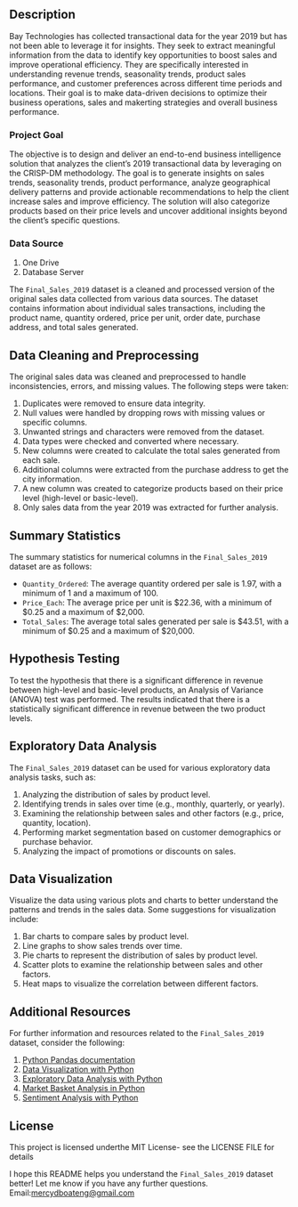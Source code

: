 ## Description
Bay Technologies has collected transactional data for the year 2019 but has not been able to leverage it for insights. They seek to extract meaningful information from the data to identify key opportunities to boost sales and improve operational efficiency. They are specifically interested in understanding revenue trends, seasonality trends, product sales performance, and customer preferences across different time periods and locations. Their goal is to make data-driven decisions to optimize their business operations, sales and makerting strategies and overall business performance.

### Project Goal
The objective is to design and deliver an end-to-end business intelligence solution that analyzes the client’s 2019 transactional data by leveraging on the CRISP-DM methodology. The goal is to generate insights on sales trends, seasonality trends, product performance, analyze geographical delivery patterns and provide actionable recommendations to help the client increase sales and improve efficiency. The solution will also categorize products based on their price levels and uncover additional insights beyond the client’s specific questions.

### Data Source
1. One Drive
2. Database Server
   

The `Final_Sales_2019` dataset is a cleaned and processed version of the original sales data collected from various data sources. The dataset contains information about individual sales transactions, including the product name, quantity ordered, price per unit, order date, purchase address, and total sales generated.

## Data Cleaning and Preprocessing
The original sales data was cleaned and preprocessed to handle inconsistencies, errors, and missing values. The following steps were taken:

1. Duplicates were removed to ensure data integrity.
2. Null values were handled by dropping rows with missing values or specific columns.
3. Unwanted strings and characters were removed from the dataset.
4. Data types were checked and converted where necessary.
5. New columns were created to calculate the total sales generated from each sale.
6. Additional columns were extracted from the purchase address to get the city information.
7. A new column was created to categorize products based on their price level (high-level or basic-level).
8. Only sales data from the year 2019 was extracted for further analysis.

## Summary Statistics
The summary statistics for numerical columns in the `Final_Sales_2019` dataset are as follows:

- `Quantity_Ordered`: The average quantity ordered per sale is 1.97, with a minimum of 1 and a maximum of 100.
- `Price_Each`: The average price per unit is $22.36, with a minimum of $0.25 and a maximum of $2,000.
- `Total_Sales`: The average total sales generated per sale is $43.51, with a minimum of $0.25 and a maximum of $20,000.

## Hypothesis Testing
To test the hypothesis that there is a significant difference in revenue between high-level and basic-level products, an Analysis of Variance (ANOVA) test was performed. The results indicated that there is a statistically significant difference in revenue between the two product levels.

## Exploratory Data Analysis
The `Final_Sales_2019` dataset can be used for various exploratory data analysis tasks, such as:

1. Analyzing the distribution of sales by product level.
2. Identifying trends in sales over time (e.g., monthly, quarterly, or yearly).
3. Examining the relationship between sales and other factors (e.g., price, quantity, location).
4. Performing market segmentation based on customer demographics or purchase behavior.
5. Analyzing the impact of promotions or discounts on sales.


## Data Visualization
Visualize the data using various plots and charts to better understand the patterns and trends in the sales data. Some suggestions for visualization include:

1. Bar charts to compare sales by product level.
2. Line graphs to show sales trends over time.
3. Pie charts to represent the distribution of sales by product level.
4. Scatter plots to examine the relationship between sales and other factors.
5. Heat maps to visualize the correlation between different factors.

## Additional Resources
For further information and resources related to the `Final_Sales_2019` dataset, consider the following:

1. [Python Pandas documentation](https://pandas.pydata.org/docs/)
2. [Data Visualization with Python](https://www.oreilly.com/library/view/data-visualization-with/9781491920545/)
3. [Exploratory Data Analysis with Python](https://www.oreilly.com/library/view/exploratory-data-analysis/9781491985450/)
4. [Market Basket Analysis in Python](https://www.kdnuggets.com/2019/09/market-basket-analysis-python.html)
5. [Sentiment Analysis with Python](https://www.kdnuggets.com/2018/08/sentiment-analysis-python.html)

## License
This project is licensed underthe MIT License- see the LICENSE FILE for details

I hope this README helps you understand the `Final_Sales_2019` dataset better! 
Let me know if you have any further questions.
Email:mercydboateng@gmail.com
